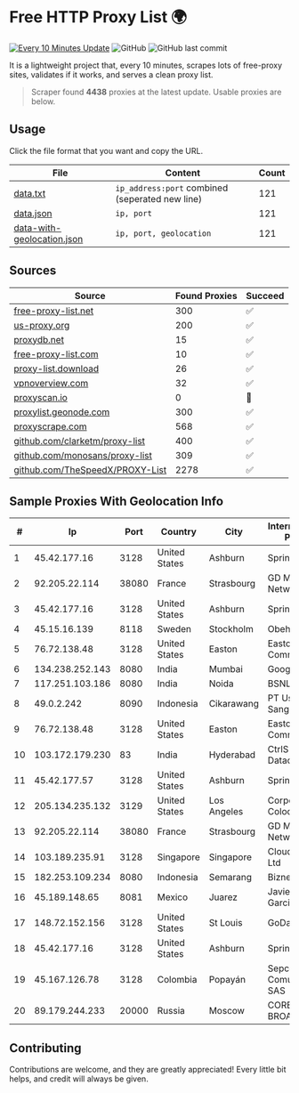 
# Free HTTP Proxy List 🌍

[![Every 10 Minutes Update](https://github.com/mertguvencli/http-proxy-list/actions/workflows/main.yml/badge.svg?branch=main)](https://github.com/mertguvencli/http-proxy-list/actions/workflows/main.yml)
![GitHub](https://img.shields.io/github/license/mertguvencli/http-proxy-list)
![GitHub last commit](https://img.shields.io/github/last-commit/mertguvencli/http-proxy-list)

It is a lightweight project that, every 10 minutes, scrapes lots of free-proxy sites, validates if it works, and serves a clean proxy list.


> Scraper found **4438** proxies at the latest update. Usable proxies are below.

## Usage

Click the file format that you want and copy the URL.


|File|Content|Count|
|----|-------|-----|
|[data.txt](https://raw.githubusercontent.com/mertguvencli/http-proxy-list/main/proxy-list/data.txt)|`ip_address:port` combined (seperated new line)|121|
|[data.json](https://raw.githubusercontent.com/mertguvencli/http-proxy-list/main/proxy-list/data.json)|`ip, port`|121|
|[data-with-geolocation.json](https://raw.githubusercontent.com/mertguvencli/http-proxy-list/main/proxy-list/data-with-geolocation.json)|`ip, port, geolocation`|121|

## Sources

|Source|Found Proxies|Succeed|
|------|-------------|-------|
|[free-proxy-list.net](https://free-proxy-list.net)|300|✅|
|[us-proxy.org](https://www.us-proxy.org)|200|✅|
|[proxydb.net](http://proxydb.net)|15|✅|
|[free-proxy-list.com](https://free-proxy-list.com/?page=&port=&type%5B%5D=http&type%5B%5D=https&up_time=0&search=Search)|10|✅|
|[proxy-list.download](https://www.proxy-list.download/HTTP)|26|✅|
|[vpnoverview.com](https://vpnoverview.com/privacy/anonymous-browsing/free-proxy-servers)|32|✅|
|[proxyscan.io](https://www.proxyscan.io)|0|🚫|
|[proxylist.geonode.com](https://proxylist.geonode.com/api/proxy-list?limit=300&page=1&sort_by=lastChecked&sort_type=desc&protocols=http,https)|300|✅|
|[proxyscrape.com](https://api.proxyscrape.com/v2/?request=displayproxies&protocol=http&timeout=10000&country=all&ssl=all&anonymity=all)|568|✅|
|[github.com/clarketm/proxy-list](https://raw.githubusercontent.com/clarketm/proxy-list/master/proxy-list-raw.txt)|400|✅|
|[github.com/monosans/proxy-list](https://raw.githubusercontent.com/monosans/proxy-list/main/proxies/http.txt)|309|✅|
|[github.com/TheSpeedX/PROXY-List](https://raw.githubusercontent.com/TheSpeedX/PROXY-List/master/http.txt)|2278|✅|


## Sample Proxies With Geolocation Info

|#|Ip|Port|Country|City|Internet Service Provider|
|-|--|----|-------|----|-------------------------|
|1|45.42.177.16|3128|United States|Ashburn|Sprint|
|2|92.205.22.114|38080|France|Strasbourg|GD MASS Network|
|3|45.42.177.16|3128|United States|Ashburn|Sprint|
|4|45.15.16.139|8118|Sweden|Stockholm|Obehosting AB|
|5|76.72.138.48|3128|United States|Easton|Easton Utilities Commission|
|6|134.238.252.143|8080|India|Mumbai|Google LLC|
|7|117.251.103.186|8080|India|Noida|BSNL Internet|
|8|49.0.2.242|8090|Indonesia|Cikarawang|PT Usaha Adi Sanggoro|
|9|76.72.138.48|3128|United States|Easton|Easton Utilities Commission|
|10|103.172.179.230|83|India|Hyderabad|CtrlS Datacenters Ltd.|
|11|45.42.177.57|3128|United States|Ashburn|Sprint|
|12|205.134.235.132|3129|United States|Los Angeles|Corporate Colocation Inc|
|13|92.205.22.114|38080|France|Strasbourg|GD MASS Network|
|14|103.189.235.91|3128|Singapore|Singapore|Cloud Host Pte Ltd|
|15|182.253.109.234|8080|Indonesia|Semarang|Biznet Metronet|
|16|45.189.148.65|8081|Mexico|Juarez|Javier Tamayo Garcia|
|17|148.72.152.156|3128|United States|St Louis|GoDaddy.com|
|18|45.42.177.16|3128|United States|Ashburn|Sprint|
|19|45.167.126.78|3128|Colombia|Popayán|Sepcom Comunicaciones SAS|
|20|89.179.244.233|20000|Russia|Moscow|CORBINA-BROADBAND|



## Contributing

Contributions are welcome, and they are greatly appreciated! Every
little bit helps, and credit will always be given.

